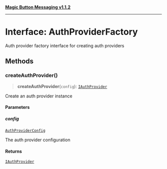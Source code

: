 [**Magic Button Messaging v1.1.2**](../README.md)

***

# Interface: AuthProviderFactory

Auth provider factory interface for creating auth providers

## Methods

### createAuthProvider()

> **createAuthProvider**(`config`): [`IAuthProvider`](IAuthProvider.md)

Create an auth provider instance

#### Parameters

##### config

[`AuthProviderConfig`](AuthProviderConfig.md)

The auth provider configuration

#### Returns

[`IAuthProvider`](IAuthProvider.md)
